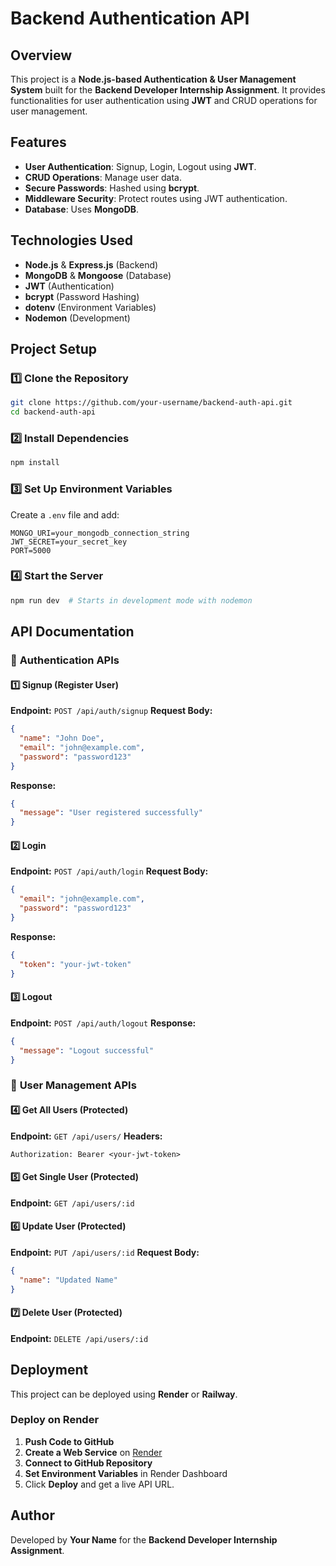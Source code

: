 # Backend Authentication API

## Overview
This project is a **Node.js-based Authentication & User Management System** built for the **Backend Developer Internship Assignment**. It provides functionalities for user authentication using **JWT** and CRUD operations for user management.

## Features
- **User Authentication**: Signup, Login, Logout using **JWT**.
- **CRUD Operations**: Manage user data.
- **Secure Passwords**: Hashed using **bcrypt**.
- **Middleware Security**: Protect routes using JWT authentication.
- **Database**: Uses **MongoDB**.

## Technologies Used
- **Node.js** & **Express.js** (Backend)
- **MongoDB** & **Mongoose** (Database)
- **JWT** (Authentication)
- **bcrypt** (Password Hashing)
- **dotenv** (Environment Variables)
- **Nodemon** (Development)

## Project Setup
### 1️⃣ Clone the Repository
```bash
git clone https://github.com/your-username/backend-auth-api.git
cd backend-auth-api
```

### 2️⃣ Install Dependencies
```bash
npm install
```

### 3️⃣ Set Up Environment Variables
Create a `.env` file and add:
```
MONGO_URI=your_mongodb_connection_string
JWT_SECRET=your_secret_key
PORT=5000
```

### 4️⃣ Start the Server
```bash
npm run dev  # Starts in development mode with nodemon
```

## API Documentation
### 🔹 **Authentication APIs**
#### 1️⃣ Signup (Register User)
**Endpoint:** `POST /api/auth/signup`
**Request Body:**
```json
{
  "name": "John Doe",
  "email": "john@example.com",
  "password": "password123"
}
```
**Response:**
```json
{
  "message": "User registered successfully"
}
```

#### 2️⃣ Login
**Endpoint:** `POST /api/auth/login`
**Request Body:**
```json
{
  "email": "john@example.com",
  "password": "password123"
}
```
**Response:**
```json
{
  "token": "your-jwt-token"
}
```

#### 3️⃣ Logout
**Endpoint:** `POST /api/auth/logout`
**Response:**
```json
{
  "message": "Logout successful"
}
```

### 🔹 **User Management APIs**
#### 4️⃣ Get All Users (Protected)
**Endpoint:** `GET /api/users/`
**Headers:**
```
Authorization: Bearer <your-jwt-token>
```

#### 5️⃣ Get Single User (Protected)
**Endpoint:** `GET /api/users/:id`

#### 6️⃣ Update User (Protected)
**Endpoint:** `PUT /api/users/:id`
**Request Body:**
```json
{
  "name": "Updated Name"
}
```

#### 7️⃣ Delete User (Protected)
**Endpoint:** `DELETE /api/users/:id`

## Deployment
This project can be deployed using **Render** or **Railway**.

### Deploy on Render
1. **Push Code to GitHub**
2. **Create a Web Service** on [Render](https://render.com/)
3. **Connect to GitHub Repository**
4. **Set Environment Variables** in Render Dashboard
5. Click **Deploy** and get a live API URL.

## Author
Developed by **Your Name** for the **Backend Developer Internship Assignment**.


